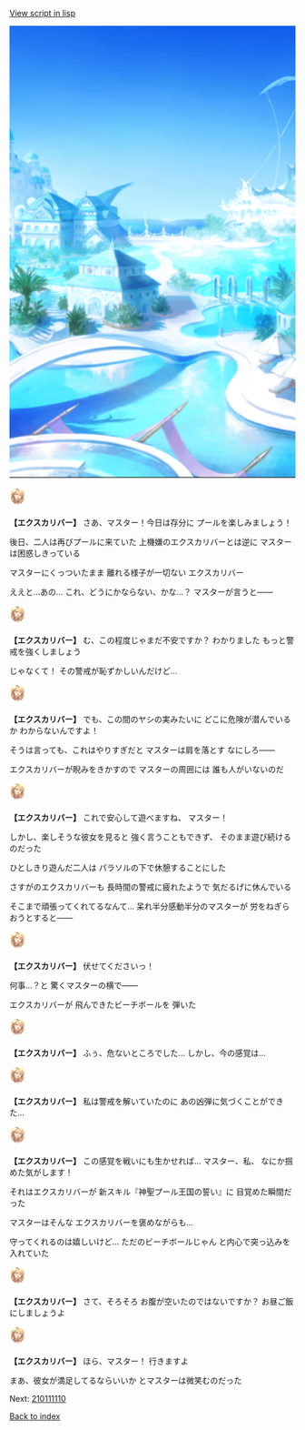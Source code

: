 [View script in lisp](../scripts/210111104.txt)

![sea_resort_day.png](../images/backgrounds/sea_resort_day.png)

<img src="../images/units/2101111.png" alt="2101111.png" height="34"/>

**【エクスカリバー】**
さあ、マスター！今日は存分に
プールを楽しみましょう！

後日、二人は再びプールに来ていた
上機嫌のエクスカリバーとは逆に
マスターは困惑しきっている

マスターにくっついたまま
離れる様子が一切ない
エクスカリバー

ええと…あの…
これ、どうにかならない、かな…？
マスターが言うと――

<img src="../images/units/2101111.png" alt="2101111.png" height="34"/>

**【エクスカリバー】**
む、この程度じゃまだ不安ですか？
わかりました
もっと警戒を強くしましょう

じゃなくて！
その警戒が恥ずかしいんだけど…

<img src="../images/units/2101111.png" alt="2101111.png" height="34"/>

**【エクスカリバー】**
でも、この間のヤシの実みたいに
どこに危険が潜んでいるか
わからないんですよ！

そうは言っても、これはやりすぎだと
マスターは肩を落とす
なにしろ――

エクスカリバーが睨みをきかすので
マスターの周囲には
誰も人がいないのだ

<img src="../images/units/2101111.png" alt="2101111.png" height="34"/>

**【エクスカリバー】**
これで安心して遊べますね、
マスター！

しかし、楽しそうな彼女を見ると
強く言うこともできず、
そのまま遊び続けるのだった

ひとしきり遊んだ二人は
パラソルの下で休憩することにした

さすがのエクスカリバーも
長時間の警戒に疲れたようで
気だるげに休んでいる

そこまで頑張ってくれてるなんて…
呆れ半分感動半分のマスターが
労をねぎらおうとすると――

<img src="../images/units/2101111.png" alt="2101111.png" height="34"/>

**【エクスカリバー】**
伏せてくださいっ！

何事…？と
驚くマスターの横で――

エクスカリバーが
飛んできたビーチボールを
弾いた

<img src="../images/units/2101111.png" alt="2101111.png" height="34"/>

**【エクスカリバー】**
ふぅ、危ないところでした…
しかし、今の感覚は…

<img src="../images/units/2101111.png" alt="2101111.png" height="34"/>

**【エクスカリバー】**
私は警戒を解いていたのに
あの凶弾に気づくことができた…

<img src="../images/units/2101111.png" alt="2101111.png" height="34"/>

**【エクスカリバー】**
この感覚を戦いにも生かせれば…
マスター、私、
なにか掴めた気がします！

それはエクスカリバーが
新スキル『神聖プール王国の誓い』に
目覚めた瞬間だった

マスターはそんな
エクスカリバーを褒めながらも…

守ってくれるのは嬉しいけど…
ただのビーチボールじゃん
と内心で突っ込みを入れていた

<img src="../images/units/2101111.png" alt="2101111.png" height="34"/>

**【エクスカリバー】**
さて、そろそろ
お腹が空いたのではないですか？
お昼ご飯にしましょうよ

<img src="../images/units/2101111.png" alt="2101111.png" height="34"/>

**【エクスカリバー】**
ほら、マスター！
行きますよ

まあ、彼女が満足してるならいいか
とマスターは微笑むのだった


Next: [210111110](210111110.md)

[Back to index](index.md)
